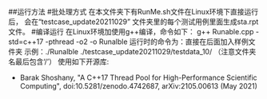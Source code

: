 ##运行方法
#批处理方式
在本文件夹下有RunMe.sh文件在Linux环境下直接运行后，
会在“testcase_update20211029” 文件夹里的每个测试用例里面生成sta.rpt文件。
#编译运行
在Linux环境加使用g++编译，命令如下：
g++ Runable.cpp -std=c++17  -pthread -o2 -o Runalble
运行时的命令为：直接在后面加入样例文件夹
示例：./Runalble ./testcase_update20211029/testdata_10/ （注意文件夹名最后包含‘/’）
使用如下开源库:
- Barak Shoshany, "A C++17 Thread Pool for High-Performance Scientific Computing", doi:10.5281/zenodo.4742687, arXiv:2105.00613 (May 2021)